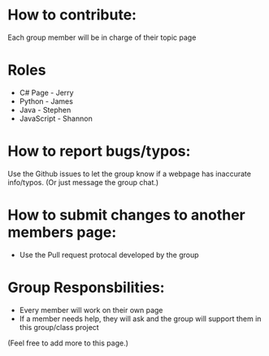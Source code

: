 
# How to contribute:
Each group member will be in charge of their topic page

# Roles
- C# Page - Jerry
- Python - James
- Java - Stephen
- JavaScript - Shannon

# How to report bugs/typos:
Use the Github issues to let the group know if a webpage has inaccurate info/typos. (Or just message the group chat.)

# How to submit changes to another members page:
- Use the Pull request protocal developed by the group

# Group Responsbilities:
- Every member will work on their own page
- If a member needs help, they will ask and the group will support them in this group/class project

(Feel free to add more to this page.)
